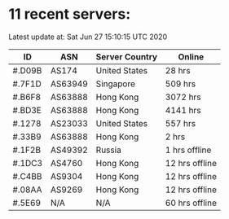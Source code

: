 # 11 recent servers:

Latest update at: Sat Jun 27 15:10:15 UTC 2020

| ID | ASN | Server Country | Online |
| -- | --- | -------------- | ------ |
| #.D09B | AS174 | United States | 28 hrs |
| #.7F1D | AS63949 | Singapore | 509 hrs |
| #.B6F8 | AS63888 | Hong Kong | 3072 hrs |
| #.BD3E | AS63888 | Hong Kong | 4141 hrs |
| #.1278 | AS23033 | United States | 557 hrs |
| #.33B9 | AS63888 | Hong Kong | 2 hrs |
| #.1F2B | AS49392 | Russia | 1 hrs offline |
| #.1DC3 | AS4760 | Hong Kong | 12 hrs offline |
| #.C4BB | AS9304 | Hong Kong | 12 hrs offline |
| #.08AA | AS9269 | Hong Kong | 12 hrs offline |
| #.5E69 | N/A | N/A | 60 hrs offline |

